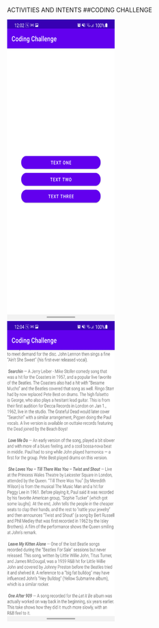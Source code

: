 ACTIVITIES AND INTENTS
##CODING CHALLENGE

<img height="700" width="50%" src="screenshot/sc1.png"><br>
<img height="700" width="50%" src="screenshot/sc2.png"><br>